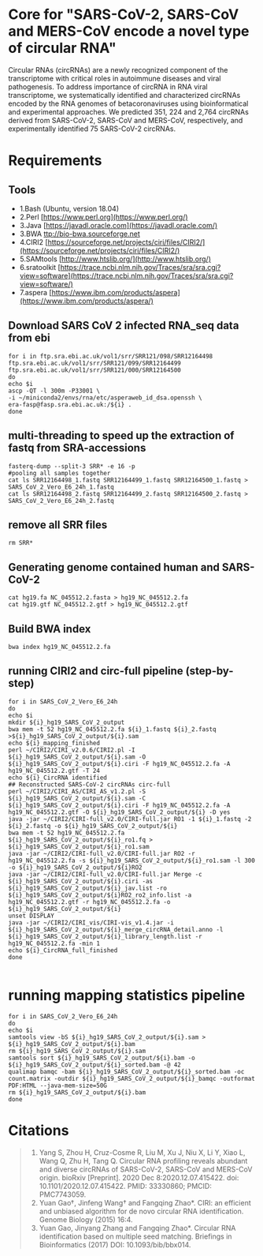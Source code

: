 
# Core for "SARS-CoV-2, SARS-CoV and MERS-CoV encode a novel type of circular RNA"

Circular RNAs (circRNAs) are a newly recognized component of the transcriptome with critical roles in autoimmune diseases and viral pathogenesis. To address importance of circRNA in RNA viral transcriptome, we systematically identified and characterized circRNAs encoded by the RNA genomes of betacoronaviruses using bioinformatical and experimental approaches. We predicted 351, 224 and 2,764 circRNAs derived from SARS-CoV-2, SARS-CoV and MERS-CoV, respectively, and experimentally identified 75 SARS-CoV-2 circRNAs. 

# Requirements
## Tools
- 1.Bash (Ubuntu, version 18.04)
- 2.Perl [https://www.perl.org](https://www.perl.org/)
- 3.Java [https://javadl.oracle.com](https://javadl.oracle.com/)
- 3.BWA [ttp://bio-bwa.sourceforge.net](http://bio-bwa.sourceforge.net/)
- 4.CIRI2 [https://sourceforge.net/projects/ciri/files/CIRI2/](https://sourceforge.net/projects/ciri/files/CIRI2/) 
- 5.SAMtools [http://www.htslib.org/](http://www.htslib.org/)
- 6.sratoolkit [https://trace.ncbi.nlm.nih.gov/Traces/sra/sra.cgi?view=software](https://trace.ncbi.nlm.nih.gov/Traces/sra/sra.cgi?view=software/)
- 7.aspera [https://www.ibm.com/products/aspera](https://www.ibm.com/products/aspera/)

##  Download SARS CoV 2 infected RNA_seq data from ebi
```Shell
for i in ftp.sra.ebi.ac.uk/vol1/srr/SRR121/098/SRR12164498 ftp.sra.ebi.ac.uk/vol1/srr/SRR121/099/SRR12164499 ftp.sra.ebi.ac.uk/vol1/srr/SRR121/000/SRR12164500
do
echo $i
ascp -QT -l 300m -P33001 \
-i ~/miniconda2/envs/rna/etc/asperaweb_id_dsa.openssh \
era-fasp@fasp.sra.ebi.ac.uk:/${i} .
done
```
## multi-threading to speed up the extraction of fastq from SRA-accessions

```Shell
fasterq-dump --split-3 SRR* -e 16 -p
#pooling all samples together
cat ls SRR12164498_1.fastq SRR12164499_1.fastq SRR12164500_1.fastq > SARS_CoV_2_Vero_E6_24h_1.fastq
cat ls SRR12164498_2.fastq SRR12164499_2.fastq SRR12164500_2.fastq > SARS_CoV_2_Vero_E6_24h_2.fastq
```
## remove all SRR files

```Shell
rm SRR*
```
## Generating genome contained human and SARS-CoV-2

```Shell
cat hg19.fa NC_045512.2.fasta > hg19_NC_045512.2.fa
cat hg19.gtf NC_045512.2.gtf > hg19_NC_045512.2.gtf
```

## Build  BWA index

```Shell
bwa index hg19_NC_045512.2.fa
```

## running CIRI2 and circ-full pipeline (step-by-step)
  
```Shell
for i in SARS_CoV_2_Vero_E6_24h
do
echo $i
mkdir ${i}_hg19_SARS_CoV_2_output
bwa mem -t 52 hg19_NC_045512.2.fa ${i}_1.fastq ${i}_2.fastq >${i}_hg19_SARS_CoV_2_output/${i}.sam
echo ${i}_mapping_finished
perl ~/CIRI2/CIRI_v2.0.6/CIRI2.pl -I ${i}_hg19_SARS_CoV_2_output/${i}.sam -O ${i}_hg19_SARS_CoV_2_output/${i}.ciri -F hg19_NC_045512.2.fa -A hg19_NC_045512.2.gtf -T 24
echo ${i}_CircRNA identified
## Reconstructed SARS-CoV-2 circRNAs circ-full
perl ~/CIRI2/CIRI_AS/CIRI_AS_v1.2.pl -S ${i}_hg19_SARS_CoV_2_output/${i}.sam -C ${i}_hg19_SARS_CoV_2_output/${i}.ciri -F hg19_NC_045512.2.fa -A hg19_NC_045512.2.gtf -O ${i}_hg19_SARS_CoV_2_output/${i} -D yes
java -jar ~/CIRI2/CIRI-full_v2.0/CIRI-full.jar RO1 -1 ${i}_1.fastq -2 ${i}_2.fastq -o ${i}_hg19_SARS_CoV_2_output/${i}
bwa mem -t 52 hg19_NC_045512.2.fa ${i}_hg19_SARS_CoV_2_output/${i}_ro1.fq > ${i}_hg19_SARS_CoV_2_output/${i}_ro1.sam
java -jar ~/CIRI2/CIRI-full_v2.0/CIRI-full.jar RO2 -r hg19_NC_045512.2.fa -s ${i}_hg19_SARS_CoV_2_output/${i}_ro1.sam -l 300 -o ${i}_hg19_SARS_CoV_2_output/${i}RO2
java -jar ~/CIRI2/CIRI-full_v2.0/CIRI-full.jar Merge -c ${i}_hg19_SARS_CoV_2_output/${i}.ciri -as ${i}_hg19_SARS_CoV_2_output/${i}_jav.list -ro ${i}_hg19_SARS_CoV_2_output/${i}RO2_ro2_info.list -a hg19_NC_045512.2.gtf -r hg19_NC_045512.2.fa -o ${i}_hg19_SARS_CoV_2_output/${i}
unset DISPLAY
java -jar ~/CIRI2/CIRI_vis/CIRI-vis_v1.4.jar -i ${i}_hg19_SARS_CoV_2_output/${i}_merge_circRNA_detail.anno -l ${i}_hg19_SARS_CoV_2_output/${i}_library_length.list -r hg19_NC_045512.2.fa -min 1
echo ${i}_CircRNA_full_finished
done
  
```
# running mapping statistics pipeline

```Shell
for i in SARS_CoV_2_Vero_E6_24h
do
echo $i
samtools view -bS ${i}_hg19_SARS_CoV_2_output/${i}.sam > ${i}_hg19_SARS_CoV_2_output/${i}.bam
rm ${i}_hg19_SARS_CoV_2_output/${i}.sam
samtools sort ${i}_hg19_SARS_CoV_2_output/${i}.bam -o ${i}_hg19_SARS_CoV_2_output/${i}_sorted.bam -@ 42
qualimap bamqc -bam ${i}_hg19_SARS_CoV_2_output/${i}_sorted.bam -oc count.matrix -outdir ${i}_hg19_SARS_CoV_2_output/${i}_bamqc -outformat PDF:HTML --java-mem-size=50G
rm ${i}_hg19_SARS_CoV_2_output/${i}.bam
done
```



# Citations


>1.  Yang S, Zhou H, Cruz-Cosme R, Liu M, Xu J, Niu X, Li Y, Xiao L, Wang Q, Zhu H, Tang Q. Circular RNA profiling reveals abundant and diverse circRNAs of SARS-CoV-2, SARS-CoV and MERS-CoV origin. bioRxiv [Preprint]. 2020 Dec 8:2020.12.07.415422. doi: 10.1101/2020.12.07.415422. PMID: 33330860; PMCID: PMC7743059.
>2.  Yuan Gao†, Jinfeng Wang† and Fangqing Zhao*. CIRI: an efficient and unbiased algorithm for de novo circular RNA identification. Genome Biology (2015) 16:4.
>3.  Yuan Gao, Jinyang Zhang and Fangqing Zhao*. Circular RNA identification based on multiple seed matching. Briefings in Bioinformatics (2017) DOI: 10.1093/bib/bbx014.



